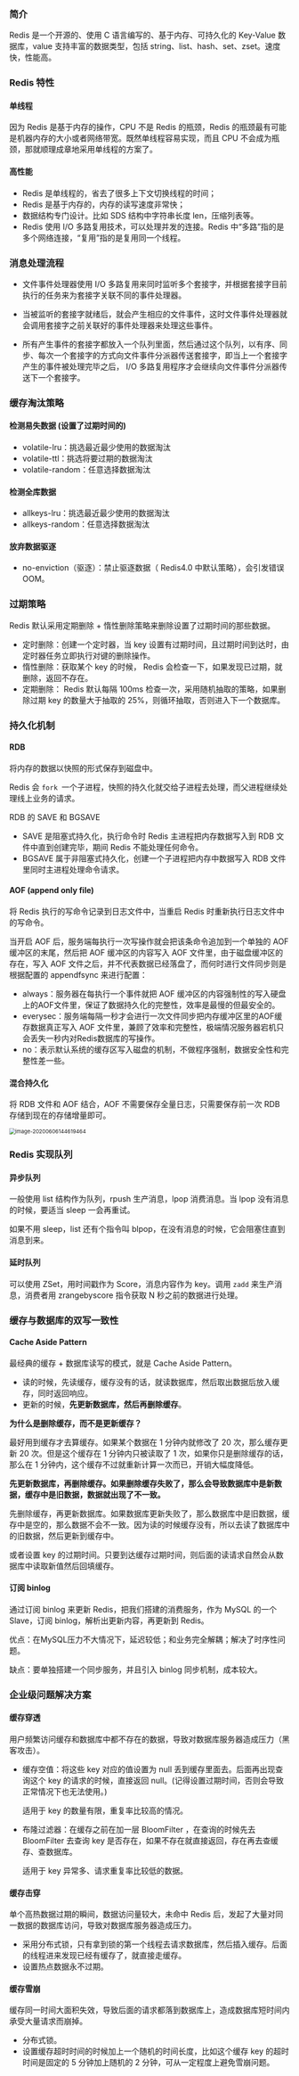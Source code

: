 ### 简介

Redis 是一个开源的、使用 C 语言编写的、基于内存、可持久化的 Key-Value 数据库，value 支持丰富的数据类型，包括 string、list、hash、set、zset。速度快，性能高。

### Redis 特性

#### 单线程

因为 Redis 是基于内存的操作，CPU 不是 Redis 的瓶颈，Redis 的瓶颈最有可能是机器内存的大小或者网络带宽。既然单线程容易实现，而且 CPU 不会成为瓶颈，那就顺理成章地采用单线程的方案了。

#### 高性能

*  Redis 是单线程的，省去了很多上下文切换线程的时间；
*  Redis 是基于内存的，内存的读写速度非常快；
* 数据结构专门设计。比如 SDS 结构中字符串长度 len，压缩列表等。
*  Redis 使用 I/O 多路复用技术，可以处理并发的连接。Redis 中“多路”指的是多个网络连接，“复用”指的是复用同一个线程。

### 消息处理流程

* 文件事件处理器使用 I/O 多路复用来同时监听多个套接字，并根据套接字目前执行的任务来为套接字关联不同的事件处理器。
* 当被监听的套接字就绪后，就会产生相应的文件事件，这时文件事件处理器就会调用套接字之前关联好的事件处理器来处理这些事件。

* 所有产生事件的套接字都放入一个队列里面，然后通过这个队列，以有序、同步、每次一个套接字的方式向文件事件分派器传送套接字，即当上一个套接字产生的事件被处理完毕之后， I/O 多路复用程序才会继续向文件事件分派器传送下一个套接字。

### 缓存淘汰策略

#### 检测易失数据 (设置了过期时间的)

* volatile-lru：挑选最近最少使用的数据淘汰
* volatile-ttl：挑选将要过期的数据淘汰
* volatile-random：任意选择数据淘汰

#### 检测全库数据

* allkeys-lru：挑选最近最少使用的数据淘汰
* allkeys-random：任意选择数据淘汰

#### 放弃数据驱逐

* no-enviction（驱逐）：禁止驱逐数据（ Redis4.0 中默认策略），会引发错误 OOM。

### 过期策略

Redis 默认采用定期删除 + 惰性删除策略来删除设置了过期时间的那些数据。

* 定时删除：创建一个定时器，当 key 设置有过期时间，且过期时间到达时，由定时器任务立即执行对键的删除操作。
* 惰性删除：获取某个 key 的时候， Redis 会检查一下，如果发现已过期，就删除，返回不存在。
* 定期删除： Redis 默认每隔 100ms 检查一次，采用随机抽取的策略，如果删除过期 key 的数量大于抽取的 25%，则循环抽取，否则进入下一个数据库。

### 持久化机制

#### RDB

将内存的数据以快照的形式保存到磁盘中。

Redis 会 `fork `一个子进程，快照的持久化就交给子进程去处理，而父进程继续处理线上业务的请求。

RDB 的 SAVE 和 BGSAVE

* SAVE 是阻塞式持久化，执行命令时 Redis 主进程把内存数据写入到 RDB 文件中直到创建完毕，期间 Redis 不能处理任何命令。
* BGSAVE 属于非阻塞式持久化，创建一个子进程把内存中数据写入 RDB 文件里同时主进程处理命令请求。

#### AOF (append only file)

将 Redis 执行的写命令记录到日志文件中，当重启 Redis 时重新执行日志文件中的写命令。

当开启 AOF 后，服务端每执行一次写操作就会把该条命令追加到一个单独的 AOF 缓冲区的末尾，然后把 AOF 缓冲区的内容写入 AOF 文件里，由于磁盘缓冲区的存在，写入 AOF 文件之后，并不代表数据已经落盘了，而何时进行文件同步则是根据配置的 appendfsync 来进行配置：

* always：服务器在每执行一个事件就把 AOF 缓冲区的内容强制性的写入硬盘上的AOF文件里，保证了数据持久化的完整性，效率是最慢的但最安全的。
* everysec：服务端每隔一秒才会进行一次文件同步把内存缓冲区里的AOF缓存数据真正写入 AOF 文件里，兼顾了效率和完整性，极端情况服务器宕机只会丢失一秒内对Redis数据库的写操作。
* no：表示默认系统的缓存区写入磁盘的机制，不做程序强制，数据安全性和完整性差一些。


#### 混合持久化

将 RDB 文件和 AOF 结合，AOF 不需要保存全量日志，只需要保存前一次 RDB 存储到现在的存储增量即可。

<img src="/Users/licheng/Documents/Typora/Picture/image-20200606144619464.png" alt="image-20200606144619464" style="zoom:67%;" />

### Redis 实现队列

#### 异步队列

一般使用 list 结构作为队列，rpush 生产消息，lpop 消费消息。当 lpop 没有消息的时候，要适当 sleep 一会再重试。

如果不用 sleep，list 还有个指令叫 blpop，在没有消息的时候，它会阻塞住直到消息到来。

#### 延时队列

可以使用 ZSet，用时间戳作为 Score，消息内容作为 key。调用 `zadd` 来生产消息，消费者用 zrangebyscore 指令获取 N 秒之前的数据进行处理。

### 缓存与数据库的双写一致性

#### Cache Aside Pattern

最经典的缓存 + 数据库读写的模式，就是 Cache Aside Pattern。

* 读的时候，先读缓存，缓存没有的话，就读数据库，然后取出数据后放入缓存，同时返回响应。
* 更新的时候，**先更新数据库，然后再删除缓存**。

**为什么是删除缓存，而不是更新缓存？**

最好用到缓存才去算缓存。如果某个数据在 1 分钟内就修改了 20 次，那么缓存更新 20 次。但是这个缓存在 1 分钟内只被读取了 1 次，如果你只是删除缓存的话，那么在 1 分钟内，这个缓存不过就重新计算一次而已，开销大幅度降低。

**先更新数据库，再删除缓存。如果删除缓存失败了，那么会导致数据库中是新数据，缓存中是旧数据，数据就出现了不一致。**

先删除缓存，再更新数据库。如果数据库更新失败了，那么数据库中是旧数据，缓存中是空的，那么数据不会不一致。因为读的时候缓存没有，所以去读了数据库中的旧数据，然后更新到缓存中。

或者设置 key 的过期时间。只要到达缓存过期时间，则后面的读请求自然会从数据库中读取新值然后回填缓存。

#### 订阅 binlog

通过订阅 binlog 来更新 Redis，把我们搭建的消费服务，作为 MySQL 的一个 Slave，订阅 binlog，解析出更新内容，再更新到 Redis。

优点：在MySQL压力不大情况下，延迟较低；和业务完全解耦；解决了时序性问题。

缺点：要单独搭建一个同步服务，并且引入 binlog 同步机制，成本较大。

### 企业级问题解决方案

#### 缓存穿透

用户频繁访问缓存和数据库中都不存在的数据，导致对数据库服务器造成压力（黑客攻击）。

* 缓存空值：将这些 key 对应的值设置为 null 丢到缓存里面去。后面再出现查询这个 key 的请求的时候，直接返回 null。(记得设置过期时间，否则会导致正常情况下也无法使用。)

  适用于 key 的数量有限，重复率比较高的情况。

* 布隆过滤器：在缓存之前在加一层 BloomFilter ，在查询的时候先去 BloomFilter 去查询 key 是否存在，如果不存在就直接返回，存在再去查缓存、查数据库。

  适用于 key 异常多、请求重复率比较低的数据。

#### 缓存击穿

单个高热数据过期的瞬间，数据访问量较大，未命中 Redis 后，发起了大量对同一数据的数据库访问，导致对数据库服务器造成压力。

* 采用分布式锁，只有拿到锁的第一个线程去请求数据库，然后插入缓存。后面的线程进来发现已经有缓存了，就直接走缓存。
* 设置热点数据永不过期。

#### 缓存雪崩

缓存同一时间大面积失效，导致后面的请求都落到数据库上，造成数据库短时间内承受大量请求而崩掉。

* 分布式锁。
* 设置缓存超时时间的时候加上一个随机的时间长度，比如这个缓存 key 的超时时间是固定的 5 分钟加上随机的 2 分钟，可从一定程度上避免雪崩问题。







